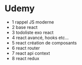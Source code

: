 # Udemy 
- 1 rappel JS moderne
- 2 base react
- 3 todoliste exo react
- 4 react avancé, hooks etc...
- 5 react création de composants
- 6 react router
- 7 react api context
- 8 react redux